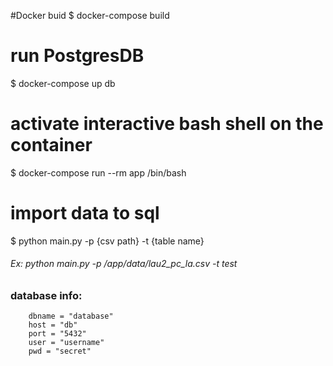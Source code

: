 #Docker buid
$ docker-compose build
# run PostgresDB
$ docker-compose up db
# activate interactive bash shell on the container
$ docker-compose run --rm app /bin/bash
# import data to sql
$ python main.py -p {csv path} -t {table name}

###### Ex: python main.py -p /app/data/lau2_pc_la.csv -t test

### database info:         
        dbname = "database"
        host = "db"
        port = "5432"
        user = "username"
        pwd = "secret"